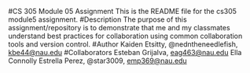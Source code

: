 #CS 305 Module 05 Assignment
This is the README file for the cs305 module5 assignment.
#Description
The purpose of this assignment/repository is to demonstrate that me and my classmates understand best practices for collaboration using common collaboration tools and version control.
#Author
Kaiden Etsitty, @nedntheneedlefish, kbe44@nau.edu
#Collaborators
Esteban Grijalva, eag463@nau.edu
Ella Connolly
Estrella Perez, @star3009,  emp369@nau.edu
